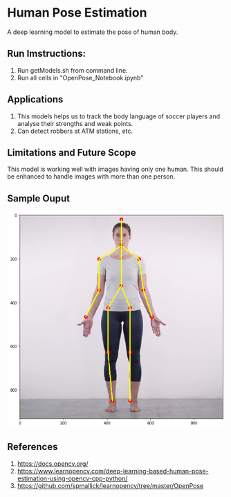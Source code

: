 # Human Pose Estimation
A deep learning model to estimate the pose of human body.

## Run Imstructions:
1. Run getModels.sh from command line.
2. Run all cells in "OpenPose_Notebook.ipynb"

## Applications
1. This models helps us to track the body language of soccer players and analyse their strengths and weak points.
2. Can detect robbers at ATM stations, etc.

## Limitations and Future Scope
This model is working well with images having only one human. This should be enhanced to handle images with more than one person.

## Sample Ouput
![](https://github.com/chandrakanth-gudavalli/HumanPoseEstimation/blob/master/Images/Output.png)

## References
1. https://docs.opencv.org/
2. https://www.learnopencv.com/deep-learning-based-human-pose-estimation-using-opencv-cpp-python/
3. https://github.com/spmallick/learnopencv/tree/master/OpenPose
